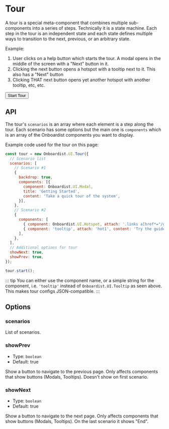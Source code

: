 # Tour

A tour is a special meta-component that combines multiple sub-components into a series of steps. Technically it is a
state machine. Each step in the tour is an independent state and each state defines multiple ways to transition to the
next, previous, or an arbitrary state.

Example:

1. User clicks on a help button which starts the tour. A modal opens in the middle of the screen with a "Next" button in it.
2. Clicking the next button opens a hotspot with a tooltip next to it. This also has a "Next" button
3. Clicking THAT next button opens yet another hotspot with another tooltip, etc, etc.

<div class="example">
  <button id="tour-button" @click="startTour()">Start Tour</button>
</div>

## API

The tour's `scenarios` is an array where each element is a step along the tour. Each scenario has some options but
the main one is `components` which is an array of the Onboardist components you want to display.

Example code used for the tour on this page:

```js
const tour = new Onboardist.UI.Tour({
  // Scenario list
  scenarios: [
    // Scenario #1
    {
      backdrop: true,
      components: [{
        component: Onboardist.UI.Modal,
        title: 'Getting Started',
        content: 'Take a quick tour of the system',
      }],
    },
    // Scenario #2
    {
      components: [
        { component: Onboardist.UI.Hotspot, attach: '.links a[href*="/guide/"]', name: 'hot1' },
        { component: 'tooltip', attach: 'hot1', content: 'Try the guide' },
      ],
    },
  ],
  // Additional options for tour
  showNext: true,
  showPrev: true,
});

tour.start();
```

::: tip
You can either use the component name, or a simple string for the component, i.e. `'tooltip'` instead of `Onboardist.UI.Tooltip` as seen above. This makes
tour configs JSON-compatible.
:::

## Options

### scenarios

List of scenarios.

### showPrev

* Type: `boolean`
* Default: true
  
Show a button to navigate to the previous page. Only affects components that show buttons (Modals, Tooltips). Doesn't show on first scenario.

### showNext

* Type: `boolean`
* Default: true
  
Show a button to navigate to the next page. Only affects components that show buttons (Modals, Tooltips). On the last scenario it shows "End".



<script>
export default {
  props: ['slot-key'],
  data: () => ({
    destroyables: [],
    tour: null,
  }),
  mounted() {
    this.tour = new Onboardist.UI.Tour({
      // Scenario list
      scenarios: [
        // Scenario #1
        {
          backdrop: true,
          components: [{
            component: Onboardist.UI.Modal,
            title: 'Getting Started',
            content: 'Take a quick tour of the system',
          }],
        },
        // Scenario #2
        {
          // Elements
          components: [
            { component: Onboardist.UI.Hotspot, attach: '.links a[href*="/guide/"]', name: 'hot1' },
            { component: 'tooltip', attach: 'hot1', content: 'Try the guide' },
          ],
        },
      ],
    });

    // this.destroyables.push(this.tour);
  },
  destroyed() {
    this.tour.stop();
    Onboardist.UI.reset();
  },
  methods: {
    startTour() {
      this.tour.start();
    },
  },
};
</script>